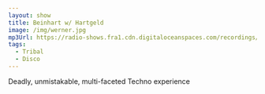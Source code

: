 ```yaml
---
layout: show
title: Beinhart w/ Hartgeld 
image: /img/werner.jpg
mp3Url: https://radio-shows.fra1.cdn.digitaloceanspaces.com/recordings/hartgeld/stream_20240126-212253.mp3
tags: 
  - Tribal
  - Disco
---
```

Deadly, unmistakable, multi-faceted Techno experience